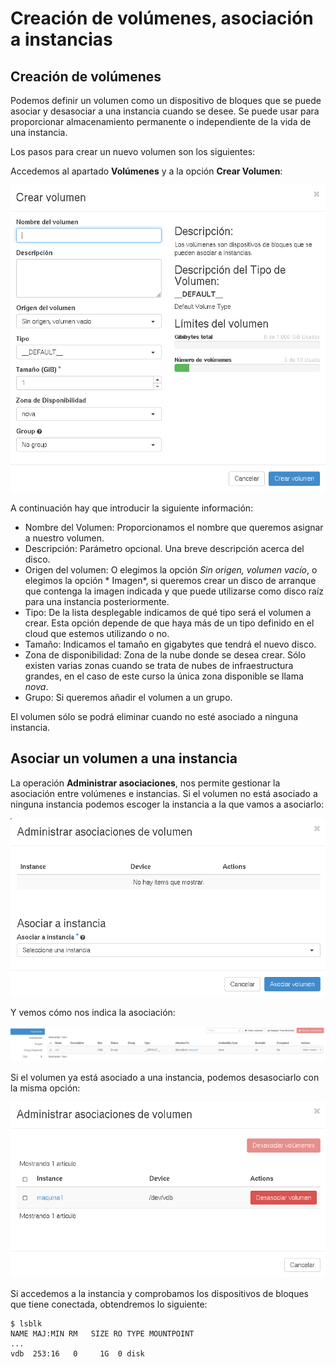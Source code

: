 # Creación de volúmenes, asociación a instancias

## Creación de volúmenes

Podemos definir un volumen como un dispositivo de bloques que se puede asociar y desasociar a una instancia cuando se desee. Se puede usar para proporcionar almacenamiento permanente o independiente de la vida de una instancia.

Los pasos para crear un nuevo volumen son los siguientes:

Accedemos al apartado **Volúmenes** y a la opción **Crear Volumen**:

![volumen](img/volumen1.png)

A continuación hay que  introducir la siguiente información:

* Nombre del Volumen: Proporcionamos el nombre que queremos asignar a nuestro volumen.
* Descripción: Parámetro opcional. Una breve descripción acerca del disco.
* Origen del volumen: O elegimos la opción *Sin origen, volumen vacío*, o elegimos la opción * Imagen*, si queremos crear un disco de arranque que contenga la imagen indicada y que puede utilizarse como disco raíz para una instancia posteriormente.
* Tipo: De la lista desplegable indicamos de qué tipo será el volumen a crear. Esta opción depende de que haya más de un tipo definido en el cloud que estemos utilizando o no.
* Tamaño: Indicamos el tamaño en gigabytes que tendrá el nuevo disco.
* Zona de disponibilidad: Zona de la nube donde se desea crear. Sólo existen varias zonas cuando se trata de nubes de infraestructura grandes, en el caso de este curso la única zona disponible se llama *nova*.
* Grupo: Si queremos añadir el volumen a un grupo.

El volumen sólo se podrá eliminar cuando no esté asociado a ninguna instancia.

## Asociar un volumen a una instancia

La operación **Administrar asociaciones**, nos permite gestionar la asociación entre volúmenes e instancias. Si el volumen no está asociado a ninguna instancia podemos escoger la instancia a la que vamos a asociarlo:

![volumen](img/volumen2.png)

Y vemos cómo nos indica la asociación:

![volumen](img/volumen3.png)

Si el volumen ya está asociado a una instancia, podemos desasociarlo con la misma opción:

![volumen](img/volumen4.png)

Si accedemos a la instancia y comprobamos los dispositivos de bloques que tiene conectada, obtendremos lo siguiente:

	$ lsblk
	NAME MAJ:MIN RM   SIZE RO TYPE MOUNTPOINT
	...
	vdb  253:16   0     1G  0 disk 
